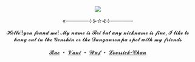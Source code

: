<p align="center">
  <img src="https://github.com/user-attachments/assets/46232d45-44c7-49e5-b6d3-016194d7e718">
</p>
<p align="center">«──────⊹⊱✫⊰⊹──────</p>
<p align="center">𝓗𝓮𝓵𝓵𝓸!!𝔂𝓸𝓾 𝓯𝓸𝓾𝓷𝓭 𝓶𝓮! 𝓜𝔂 𝓷𝓪𝓶𝓮 𝓲𝓼 𝓑𝓻𝓲 𝓫𝓾𝓽 𝓪𝓷𝔂 𝓷𝓲𝓬𝓴𝓷𝓪𝓶𝓮 𝓲𝓼 𝓯𝓲𝓷𝓮, 𝓘 𝓵𝓲𝓴𝓮 𝓽𝓸 𝓱𝓪𝓷𝓰 𝓸𝓾𝓽 𝓲𝓷 𝓽𝓱𝓮 𝓖𝓮𝓷𝓼𝓱𝓲𝓷 𝓸𝓻 𝓽𝓱𝓮 𝓓𝓪𝓷𝓰𝓪𝓷𝓻𝓸𝓷𝓹𝓪 𝓼𝓹𝓸𝓽 𝔀𝓲𝓽𝓱 𝓶𝔂 𝓯𝓻𝓲𝓮𝓷𝓭𝓼</p>
<p align="center">
  <a href="https://github.com/J1GU">𝓡𝓪𝓮</a> ・
  <a href="https://github.com/YourrRemedy">𝓥𝓪𝓷𝓲</a> ・
  <a href="https://github.com/waffletarte">𝓦𝓪𝓯</a> ・
  <a href="https://github.com/LovesickObsession">𝓛𝓸𝓿𝓻𝓼𝓲𝓬𝓴-𝓒𝓱𝓪𝓷</a>
</p>
